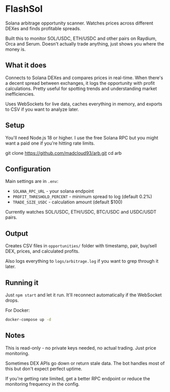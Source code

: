 # FlashSol

Solana arbitrage opportunity scanner. Watches prices across different DEXes and finds profitable spreads.

Built this to monitor SOL/USDC, ETH/USDC and other pairs on Raydium, Orca and Serum. Doesn't actually trade anything, just shows you where the money is.

## What it does

Connects to Solana DEXes and compares prices in real-time. When there's a decent spread between exchanges, it logs the opportunity with profit calculations. Pretty useful for spotting trends and understanding market inefficiencies.

Uses WebSockets for live data, caches everything in memory, and exports to CSV if you want to analyze later.

## Setup

You'll need Node.js 18 or higher. I use the free Solana RPC but you might want a paid one if you're hitting rate limits.

git clone https://github.com/madcloud93/arb.git
cd arb

## Configuration

Main settings are in `.env`:

- `SOLANA_RPC_URL` - your solana endpoint
- `PROFIT_THRESHOLD_PERCENT` - minimum spread to log (default 0.2%)
- `TRADE_SIZE_USDC` - calculation amount (default $100)

Currently watches SOL/USDC, ETH/USDC, BTC/USDC and USDC/USDT pairs.

## Output

Creates CSV files in `opportunities/` folder with timestamp, pair, buy/sell DEX, prices, and calculated profits.

Also logs everything to `logs/arbitrage.log` if you want to grep through it later.

## Running it

Just `npm start` and let it run. It'll reconnect automatically if the WebSocket drops.

For Docker:
```bash
docker-compose up -d
```

## Notes

This is read-only - no private keys needed, no actual trading. Just price monitoring.

Sometimes DEX APIs go down or return stale data. The bot handles most of this but don't expect perfect uptime.

If you're getting rate limited, get a better RPC endpoint or reduce the monitoring frequency in the config.
